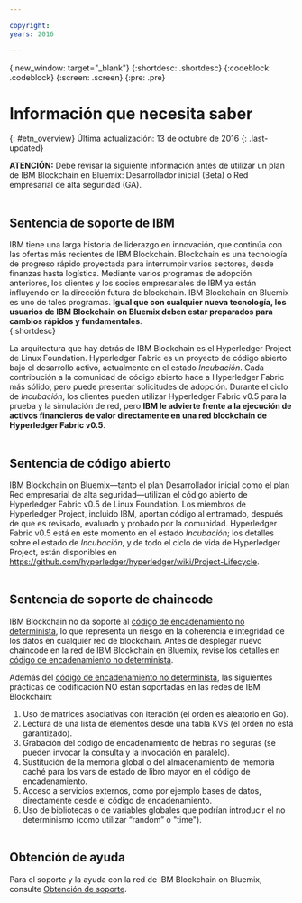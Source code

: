 ```yaml
---

copyright:
years: 2016

---
```


{:new_window: target="_blank"}
{:shortdesc: .shortdesc}
{:codeblock: .codeblock}
{:screen: .screen}
{:pre: .pre}


# Información que necesita saber
{: #etn_overview}
Última actualización: 13 de octubre de 2016
{: .last-updated}

**ATENCIÓN:** Debe revisar la siguiente información antes de utilizar un plan de IBM Blockchain en Bluemix: Desarrollador inicial (Beta) o Red empresarial de alta seguridad (GA).
<br><br>

## Sentencia de soporte de IBM

IBM tiene una larga historia de liderazgo en innovación, que continúa con las ofertas más recientes de IBM Blockchain. Blockchain es una tecnología de progreso rápido proyectada para interrumpir varios sectores, desde finanzas hasta logística. Mediante varios programas de adopción anteriores, los clientes y los socios empresariales de IBM ya están influyendo en la dirección futura de blockchain. IBM Blockchain on Bluemix es uno de tales programas. **Igual que con cualquier nueva tecnología, los usuarios de IBM Blockchain on Bluemix deben estar preparados para cambios rápidos y fundamentales**.  
{:shortdesc}

La arquitectura que hay detrás de IBM Blockchain es el Hyperledger Project de Linux Foundation. Hyperledger Fabric es un proyecto de código abierto bajo el desarrollo activo, actualmente en el estado *Incubación*. Cada contribución a la comunidad de código abierto hace a Hyperledger Fabric más sólido, pero puede presentar solicitudes de adopción. Durante el ciclo de *Incubación*, los clientes pueden utilizar Hyperledger Fabric v0.5 para la prueba y la simulación de red, pero **IBM le advierte frente a la ejecución de activos financieros de valor directamente en una red blockchain de Hyperledger Fabric v0.5**.  
<br>

## Sentencia de código abierto

IBM Blockchain on Bluemix&mdash;tanto el plan Desarrollador inicial como el plan Red empresarial de alta seguridad&mdash;utilizan el código abierto de Hyperledger Fabric v0.5 de Linux Foundation. Los miembros de Hyperledger Project, incluido IBM, aportan código al entramado, después de que es revisado, evaluado y probado por la comunidad. Hyperledger Fabric v0.5 está en este momento en el estado *Incubación*; los detalles sobre el estado de *Incubación*, y de todo el ciclo de vida de Hyperledger Project, están disponibles en https://github.com/hyperledger/hyperledger/wiki/Project-Lifecycle.
<br><br>

## Sentencia de soporte de chaincode

IBM Blockchain no da soporte al [código de encadenamiento no determinista](ibmblockchain_tutorials.html#ndcc), lo que representa un riesgo en la coherencia e integridad de los datos en cualquier red de blockchain. Antes de desplegar nuevo chaincode en la red de IBM Blockchain en Bluemix, revise los detalles en [código de encadenamiento no determinista](ibmblockchain_tutorials.html#ndcc).

Además del [código de encadenamiento no determinista](ibmblockchain_tutorials.html#ndcc), las siguientes prácticas de codificación NO están soportadas en las redes de IBM Blockchain:

1. Uso de matrices asociativas con iteración (el orden es aleatorio en Go).
2. Lectura de una lista de elementos desde una tabla KVS (el orden no está garantizado).
3. Grabación del código de encadenamiento de hebras no seguras (se pueden invocar la consulta y la invocación en paralelo).
4. Sustitución de la memoria global o del almacenamiento de memoria caché para los vars de estado de libro mayor en el código de encadenamiento.
5. Acceso a servicios externos, como por ejemplo bases de datos, directamente desde el código de encadenamiento.
6. Uso de bibliotecas o de variables globales que podrían introducir el no determinismo (como utilizar “random” o "time").
<br><br>

## Obtención de ayuda

Para el soporte y la ayuda con la red de IBM Blockchain on Bluemix, consulte [Obtención de soporte](ibmblockchain_support.html).
